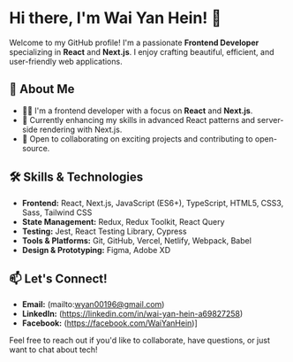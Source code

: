 # Hi there, I'm Wai Yan Hein! 👋

Welcome to my GitHub profile! I'm a passionate **Frontend Developer** specializing in **React** and **Next.js**. I enjoy crafting beautiful, efficient, and user-friendly web applications.

## 🚀 About Me

- 🧑‍💻 I'm a frontend developer with a focus on **React** and **Next.js**.
- 🌱 Currently enhancing my skills in advanced React patterns and server-side rendering with Next.js.
- 💼 Open to collaborating on exciting projects and contributing to open-source.

## 🛠️ Skills & Technologies

- **Frontend:** React, Next.js, JavaScript (ES6+), TypeScript, HTML5, CSS3, Sass, Tailwind CSS
- **State Management:** Redux, Redux Toolkit, React Query
- **Testing:** Jest, React Testing Library, Cypress
- **Tools & Platforms:** Git, GitHub, Vercel, Netlify, Webpack, Babel
- **Design & Prototyping:** Figma, Adobe XD

## 📫 Let's Connect!

- **Email:** (mailto:wyan00196@gmail.com)
- **LinkedIn:** (https://linkedin.com/in/wai-yan-hein-a69827258)
- **Facebook:** (https://facebook.com/WaiYanHein)]

Feel free to reach out if you'd like to collaborate, have questions, or just want to chat about tech!

